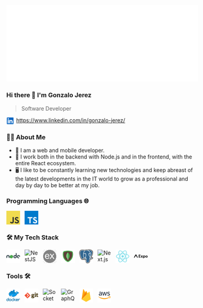 <img src="https://raw.githubusercontent.com/GonzaJerez/gonzajerez/55dccdb930214ea8a812adb029345011c776508b/banner.svg"/>

### Hi there 👋 I'm Gonzalo Jerez

> Software Developer

<!-- LINKEDIN -->
<a href="https://www.linkedin.com/in/gonzalo-jerez/" alt="LinkedIn de Gonzalo Jerez" rel="noopener noreferer" style="display: flex; gap:6px">
  <svg xmlns="http://www.w3.org/2000/svg" width="20" height="20" viewBox="0 0 64 64" fill="none">
  <path fill=" #0a66c2" d="M55.92 4H8.08C6.99792 4 5.96015 4.42986 5.195 5.195C4.42986 5.96015 4 6.99792 4 8.08V55.92C4 57.0021 4.42986 58.0398 5.195 58.805C5.96015 59.5701 6.99792 60 8.08 60H55.92C57.0021 60 58.0398 59.5701 58.805 58.805C59.5701 58.0398 60 57.0021 60 55.92V8.08C60 6.99792 59.5701 5.96015 58.805 5.195C58.0398 4.42986 57.0021 4 55.92 4V4ZM20 52H12V25H20V52ZM16 20.7C14.7535 20.7 13.558 20.2048 12.6766 19.3234C11.7952 18.442 11.3 17.2465 11.3 16C11.3 14.7535 11.7952 13.558 12.6766 12.6766C13.558 11.7952 14.7535 11.3 16 11.3V11.3C17.2465 11.3 18.442 11.7952 19.3234 12.6766C20.2048 13.558 20.7 14.7535 20.7 16C20.7 17.2465 20.2048 18.442 19.3234 19.3234C18.442 20.2048 17.2465 20.7 16 20.7ZM52 52H44V37.81C44 33.5 41.27 31.7 39 31.7C38.1867 31.673 37.3769 31.8168 36.6226 32.1221C35.8684 32.4275 35.1866 32.8876 34.6212 33.4728C34.0558 34.058 33.6194 34.7552 33.3401 35.5195C33.0609 36.2838 32.945 37.0982 33 37.91V52H25V25H32.53V28.79H32.64C33.44 27.15 37.08 24.42 41.77 24.42C46.46 24.42 52 27.59 52 35.76V52Z" />
  <path fill="#fff" d="M52,35.76V52H44V37.81c0-4.31-2.73-6.11-5-6.11a5.82,5.82,0,0,0-6,6.21V52H25V25h7.53v3.79h.11c.8-1.64,4.44-4.37,9.13-4.37S52,27.59,52,35.76ZM16,11.3A4.7,4.7,0,1,0,20.7,16,4.69,4.69,0,0,0,16,11.3ZM12,52h8V25H12Z" />
</svg>
<span>
  https://www.linkedin.com/in/gonzalo-jerez/
  </span>
</a>

<h3> 👨🏻 About Me </h3>

-  📱 I am a web and mobile developer.
-  🌱 I work both in the backend with Node.js and in the frontend, with the entire React ecosystem.
-  🖥 I like to be constantly learning new technologies and keep abreast of the latest developments in the IT world to grow as a professional and day by day to be better at my job.

### Programming Languages 🌐

<div style="display:flex; gap:12px">
  <img src="https://raw.githubusercontent.com/github/explore/80688e429a7d4ef2fca1e82350fe8e3517d3494d/topics/javascript/javascript.png" alt="Javascript" width="36" height="36">
  <img src="https://raw.githubusercontent.com/github/explore/80688e429a7d4ef2fca1e82350fe8e3517d3494d/topics/typescript/typescript.png" alt="ts logo" width="36" height="36">
</div>

<h3>🛠 My Tech Stack</h3>

<div style="display:flex; gap:12px">
  <img src="https://raw.githubusercontent.com/sachinverma53121/sachinverma53121/master/icons/node.png" alt="Node" width="36" height="36">
  <img src="https://d33wubrfki0l68.cloudfront.net/e937e774cbbe23635999615ad5d7732decad182a/26072/logo-small.ede75a6b.svg" alt="NestJS" width="36" height="36">
  <img src="https://raw.githubusercontent.com/sachinverma53121/sachinverma53121/master/icons/express.png" alt="Express" width="36" height="36">
  <img src="https://raw.githubusercontent.com/sachinverma53121/sachinverma53121/master/icons/mongo.png" alt="Mongo" width="36" height="36">
  <img src="https://raw.githubusercontent.com/github/explore/80688e429a7d4ef2fca1e82350fe8e3517d3494d/topics/postgresql/postgresql.png" alt="PostgreSQL" width="36" height="36">
  <img src="https://nextjs.org/static/favicon/favicon-32x32.png" alt="Next.js" width="36" height="36">
  <img src="https://raw.githubusercontent.com/sachinverma53121/sachinverma53121/master/icons/react.png" alt="React" width="36" height="36">
   <svg 
 viewBox="0 0 71 20" 
 fill="none" 
 role="img" 
 title="Expo home" 
 width="36" 
 height="36">
  <path d="M9.258 6.342c.158-.23.331-.26.472-.26.14 0 .374.03.532.26 2.06 2.806 6.332 10.208 6.727 10.611.585.597 1.388.225 1.854-.452.46-.667.587-1.135.587-1.634 0-.34-6.653-12.614-7.324-13.636C11.462.248 11.252 0 10.15 0h-.825c-1.1 0-1.259.248-1.903 1.23C6.75 2.254.097 14.528.097 14.868c0 .5.127.967.587 1.634.466.677 1.269 1.05 1.854.452.395-.403 4.661-7.805 6.72-10.61zm14.941-5.237v15.344h9.35v-3.113h-6.125v-3.244h5.45V6.98h-5.45V4.218h6.125V1.105h-9.35zM46.25 16.449l-3.88-5.568 3.619-5.195h-3.662L40.54 8.23l-1.765-2.543h-3.706l3.618 5.217-3.857 5.546h3.661l2.027-2.915 2.027 2.915h3.705zm7.572-10.982c-1.482 0-2.637.614-3.378 1.732V5.686H47.37V20h3.073v-5.063c.74 1.117 1.896 1.731 3.378 1.731 2.768 0 4.97-2.52 4.97-5.611 0-3.091-2.202-5.59-4.97-5.59zm-.697 8.242c-1.504 0-2.681-1.14-2.681-2.652 0-1.49 1.177-2.653 2.68-2.653 1.483 0 2.681 1.184 2.681 2.653 0 1.49-1.198 2.652-2.68 2.652zm12.188-8.242c-3.16 0-5.558 2.411-5.558 5.612 0 3.2 2.397 5.59 5.557 5.59 3.139 0 5.558-2.39 5.558-5.59 0-3.2-2.42-5.612-5.558-5.612zm0 2.96c1.438 0 2.55 1.117 2.55 2.652 0 1.49-1.112 2.63-2.55 2.63-1.46 0-2.55-1.14-2.55-2.63 0-1.535 1.09-2.653 2.55-2.653z" fill="currentColor">
  </path>
</svg>
</div>

### Tools 🛠️

<div style="display:flex; gap:12px">
  <img src="https://raw.githubusercontent.com/github/explore/80688e429a7d4ef2fca1e82350fe8e3517d3494d/topics/docker/docker.png" alt="Docker" width="36" height="36">
  <img src="https://raw.githubusercontent.com/github/explore/80688e429a7d4ef2fca1e82350fe8e3517d3494d/topics/git/git.png" alt="Git" width="36" height="36">
  <img src="https://socket.io/images/logo.svg" alt="Socket" width="36" height="36">
  <img src="https://graphql.org/img/brand/logos/logo.svg" alt="GraphQL" width="36" height="36">
  <img src="https://raw.githubusercontent.com/github/explore/80688e429a7d4ef2fca1e82350fe8e3517d3494d/topics/firebase/firebase.png" alt="firebase" width="36" height="36">
  <img src="https://raw.githubusercontent.com/github/explore/main/topics/aws/aws.png" style="background-color:#fff" alt="AWS" width="36" height="36">
</div>
